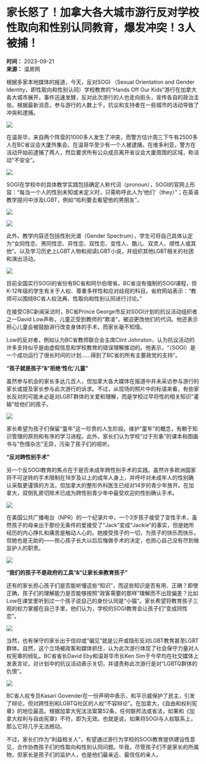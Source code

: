 # 家长怒了！加拿大各大城市游行反对学校性取向和性别认同教育，爆发冲突！3人被捕！

**时间：** 2023-09-21  
**来源：** 温房网

根据多家本地媒体的报道，今天，反对SOGI （Sexual Orientation and Gender Identity，即性取向和性别认同）学校教育的“Hands Off Our Kids”游行在加拿大各大城市展开，事件迅速发酵，反对此次游行的人也走向街头，宣传各自的政治主张。根据最新消息，参与游行的人数上千，抗议和支持者在一些城市的活动导致了冲突和逮捕。

![](http://image.johome.com/newhouse/2023/09/21/aa7dfa32-3237-4b35-834b-049b5839cbe1.png)

在温哥华，来自两个阵营的1000多人发生了冲突，而警方估计周三下午有2500多人在BC省议会大厦外集会。在温哥华至少有一个人被逮捕，在维多利亚，警方在活动开始前逮捕了两人，然后要求所有公众成员离开省议会大厦周围的区域，称活动“不安全”。

![](http://image.johome.com/newhouse/2023/09/21/e9887561-377c-4128-9195-be982c74b36e.png)

SOGI在学校中的具体教学实践包括确定人称代词（pronoun），SOGI的官网上形容：“每当一个人的性别未知或未定义时，只需称呼此人为‘他们’（they）”；在英语教学提问中涉及LGBT，例如“哈利要去看望他的男朋友”。

![](http://image.johome.com/newhouse/2023/09/21/3022e313-277a-46d1-b2b8-e8e6b2da7c52.png)

![](http://image.johome.com/newhouse/2023/09/21/06505c2d-716b-4593-9fd4-d1218858c4d6.png)

此外，教学内容还包括性别光谱（Gender Spectrum），学生可将自己具体认定为“女同性恋、男同性恋、异性恋、双性恋、变性人、酷儿、双灵人、顺性人或其他”。以及学习历史上LGBT人物和阅读LGBT小说，并组织其他LGBT相关的社团和演出活动。

![](http://image.johome.com/newhouse/2023/09/21/0bec07ba-7ff8-4149-9f43-6fbb1db1aab4.png)

目前全国实行SOGI的省份有BC省和阿尔伯塔省。BC省没有强制的SOGI课程，但K-12年级的学生有关于人权、尊重多样性和应对歧视的科目。省府网站表示：“教师可以围绕BC省人权法典、性取向和性别认同进行讨论。”

在接受CBC新闻采访时，BC省Prince George市反对SOGI计划的抗议活动组织者之一David Low声称，儿童正受到教师的“欺凌”，被迫更改他们的代词。他还表示担心儿童会被鼓励进行改变身体的手术，而家长毫不知情。

Low的反对者，例如认为BC省教师联合会主席Clint Johnston，认为抗议活动的许多支持似乎是由虚假信息和学校教育的错误理解推动的。他表示，“（SOGI）是一个成功运行了很长时间的计划……得到了BC省的所有主要政党的支持”。

**“孩子就是孩子”&“拒绝‘性化’儿童”**

虽然参与机会的家长多达几百人，但加拿大各大媒体在报道中并未采访参与游行的家长或提及家长参与此次游行的诉求。不过，从现场的照片中的标语来看，有些家长反对的可能未必是对LGBT群体的关爱和理解，而是学校过早将性的相关知识“灌输”给他们的孩子。

![](http://image.johome.com/newhouse/2023/09/21/66d0d78c-95a7-4a06-9bf3-3c5c219221b4.png)

家长希望为孩子们保留“童年”这一珍贵的人生阶段。维护“童年”的概念，有赖于知识管理的原则和有序的学习进程。此外，家长们认为学校“过于形象”的课本和图画书与“色情杂志”无异，污染了孩子们的视听。

**“反对跨性别手术”**

另一个反SOGI教育的焦点在于是否未成年跨性别手术的实践。虽然许多欧洲国家将不可逆转的手术限制在18岁及以上的成年人身上，并呼吁对未成年人的性别确认采取更谨慎的方法，但加拿大的整形外科医生已经对14岁的青少年放开。在加拿大，双侧乳房切除术已成为跨性别青少年中最受欢迎的性别确认手术。

![](http://image.johome.com/newhouse/2023/09/21/e0a3cbff-bd93-48ed-a12b-ebbff0f53bb0.png)

在美国公共广播电台（NPR）的一个纪录片中，一个3岁孩子接受了变性手术，虽然孩子的母亲出于那份无条件的爱接受了“Jack”变成“Jackie”的事实，但是她所经历的内心挣扎和痛苦是触动人心的。她接受孩子的一切，为孩子的快乐而快乐，但她也是无助的——担心孩子长大以后后悔做手术的决定，也担心自己没有尽到做监护人的职责。

![](http://image.johome.com/newhouse/2023/09/21/446bfbec-75ff-4dbc-92f0-34a85a810941.png)

**“我们的孩子不是政府的工具”&“让家长来教育孩子”**

还有的家长担心孩子们是否能听懂这些“知识”，而这些知识是否有用、正确？即使正确，孩子们的理解能力是否能够按照“政客需要的那样”理解而不出现偏差？比如Low在课堂里听到过一个孩子说自己的身份认同是“小猫”。家长希望将教育孩子三观的权力掌握在自己手里，他们认为，学校的SOGI教育会让孩子们“变成同性恋”。

![](http://image.johome.com/newhouse/2023/09/21/a87d43c0-726a-4bf3-abed-3ac4e1fec716.png)

当然，也有保守的家长出于信仰或“偏见”就是公开或隐形反对LGBT教育甚至LGBT群体。自然，这个立场被政客和媒体抓住，认为此次游行体现了社会保守力量对人权宪章的倾轧。BC省省长David Eby和温哥华市长Ken Sim于今早均在社交媒体上发表言论，对计划中的抗议活动表示关切，并谴责称此次游行是对“LGBTQ群体的仇恨”。

![](http://image.johome.com/newhouse/2023/09/21/f8f8a6b9-7249-4eda-b59b-9af280508cf9.png)

BC省人权专员Kasari Govender在一份声明中表示，和平示威保护了民主，引发了辩论，但对跨性别和LGBTQ社区的人权“不容辩论”。在加拿大，《自由和权利宪章》的地位最高。根据加拿大宪法法案第52条，任何联邦法或省法，如果和《加拿大权利与自由宪章》不符，即为无效。也就是说，如果将SOGI与人权联系上，那么它将几乎无法撼动。

不过，家长们作为“利益相关人”，有望通过游行为学校的SOGI教育提供建设性意见，合作协商孩子们的性取向和性别认同问题。毕竟，尽管孩子们不是家长的所属物，但家长是孩子们的监护人，也是他们最亲近、最信任的亲人。